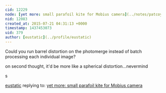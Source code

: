 ```yaml
---
cid: 12229
node: [yet more: small parafoil kite for Mobius camera](../notes/patcoyle/07-20-2015/small-parafoil-kite-for-mobius-camera)
nid: 12083
created_at: 2015-07-21 04:31:13 +0000
timestamp: 1437453073
uid: 379
author: [eustatic](../profile/eustatic)
---
```


Could you run barrel distortion on the photomerge instead of batch processing each individual image?

on second thought, it'd be more like a spherical distortion...nevermind


s

[eustatic](../profile/eustatic) replying to: [yet more: small parafoil kite for Mobius camera](../notes/patcoyle/07-20-2015/small-parafoil-kite-for-mobius-camera)

